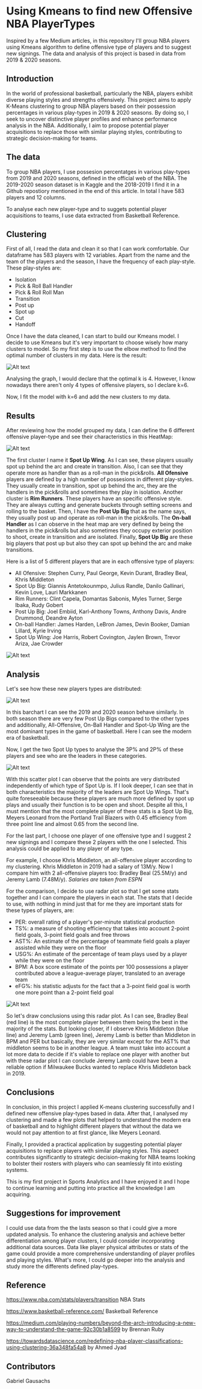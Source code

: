 # Using Kmeans to find new Offensive NBA PlayerTypes
Inspired by a few Medium articles, in this repository I'll group NBA players using Kmeans algorithm to define offensive type of players and to suggest new signings. The data and analysis of this project is based in data from 2019 & 2020 seasons.

## Introduction
In the world of professional basketball, particularly the NBA, players exhibit diverse playing styles and strengths offensively. This project aims to apply K-Means clustering to group NBA players based on their possession percentages in various play-types in 2019 & 2020 seasons. By doing so, I seek to uncover distinctive player profiles and enhance performance analysis in the NBA.
Additionally, I aim to propose potential player acquisitions to replace those with similar playing styles, contributing to strategic decision-making for teams.

## The data

To group NBA players, I use possesion percentatges in various play-types from 2019 and 2020 seasons, defined in the official web of the NBA. The 2019-2020 season dataset is in Kaggle and the 2018-2019 I find it in a Github repostiory mentioned in the end of this article. In total I have 583 players and 12 columns.

To analyse each new player-type and to suggets potential player acquisitions to teams, I use data extracted from Basketball Reference.

## Clustering
First of all, I read the data and clean it so that I can work comfortable. Our dataframe has 583 players with 12 variables. Apart from the name and the team of the players and the season, I have the frequency of each play-style. These play-styles are: 

- Isolation
- Pick & Roll Ball Handler
- Pick & Roll Roll Man
- Transition
- Post up
- Spot up
- Cut
- Handoff
  
Once I have the data cleaned, I can start to build our Kmeans model. 
I decide to use Kmeans but it's very important to choose wisely how many clusters to model. So my first step is to use the elbow method to find the optimal number of clusters in my data. Here is the result:

![Alt text](img/elbow_method.png)


Analysing the graph, I would declare that the optimal k is 4. However, I know nowadays there aren't only 4 types of offensive players, so I declare k=6.

Now, I fit the model with k=6 and add the new clusters to my data.

## Results

After reviewing how the model grouped my data, I can define the 6 different offensive player-type and see their characteristics in this HeatMap:

![Alt text](<img/HeatMap Clusters.png>)

The first cluster I name it **Spot Up Wing**. As I can see, these players usually spot up behind the arc and create in transition. Also, I can see that they operate more as handler than as a roll-man in the pick&rolls. **All Ofensive** players are defined by a high number of possesions in different play-styles. They usually create in transition, spot up behind the arc, they are the handlers in the pick&rolls and sometimes they play in isolation. Another cluster is **Rim Runners**. These players have an specific offensive style. They are always cutting and generate buckets through setting screens and rolling to the basket. Then, I have the **Post Up Big** that as the name says, they usually post up and operate as roll-man in the pick&rolls. The **On-ball Handler** as I can observe in the heat map are very defined by being the handlers in the pick&rolls but also sometimes they occupy exterior position to shoot, create in transition and are isolated. Finally, **Spot Up Big** are these big players that post up but also they can spot up behind the arc and make transitions.

Here is a list of 5 different players that are in each offensive type of players:

- All Ofensive: Stephen Curry, Paul George, Kevin Durant, Bradley Beal, Khris Middleton
- Spot Up Big: Giannis Antetokounmpo, Julius Randle, Danilo Gallinari, Kevin Love, Lauri Markkanen	
- Rim Runners: Clint Capela, Domantas Sabonis, Myles Turner, Serge Ibaka, Rudy Gobert
- Post Up Big: Joel Embiid, Karl-Anthony Towns, Anthony Davis, Andre Drummond, Deandre Ayton
- On-ball Handler: James Harden, LeBron James, Devin Booker, Damian Lillard, Kyrie Irving
- Spot Up Wing: Joe Harris, Robert Covington, Jaylen Brown, Trevor Ariza, Jae Crowder

![Alt text](img/players.PNG)

## Analysis

Let's see how these new players types are distributed:

![Alt text](<img/Barchart comparison.png>)

In this barchart I can see the 2019 and 2020 season behave similarly. In both season there are very few Post Up Bigs compared to the other types and additionally, All-Offensive, On-Ball Handler and Spot-Up Wing are the most dominant types in the game of basketball. Here I can see the modern era of basketball.

Now, I get the two Spot Up types to analyse the 3P% and 2P% of these players and see who are the leaders in these categories.

![Alt text](img/ScatterPlotSpotUp.png)

With this scatter plot I can observe that the points are very distributed independently of which type of Spot Up is. If I look deeper, I can see that in both characteristics the majority of the leaders are Spot Up Wings. That's quite foreseeable because these players are much more defined by spot up plays and usually their function is to be open and shoot. Despite all this, I must mention that the most complete player of these stats is a Spot Up Big, Meyers Leonard from the Portland Trail Blazers with 0.45 efficiency from three point line and almost 0.65 from the second line.



For the last part, I choose one player of one offensive type and I suggest 2 new signings and I compare these 2 players with the one I selected. This analysis could be applied to any player of any type.

For example, I choose Khris Middleton, an all-offensive player according to my clustering. Khris Middleton in 2019 had a salary of 13M/y. Now I compare him with 2 all-offensive players too: Bradley Beal (25.5M/y) and Jeremy Lamb (7.48M/y). *Salaries are taken from ESPN*

For the comparison, I decide to use radar plot so that I get some stats together and I can compare the players in each stat. The stats that I decide to use, with nothing in mind just that for me they are important stats for these types of players, are:

- PER: overall rating of a player's per-minute statistical production
- TS%: a measure of shooting efficiency that takes into account 2-point field goals, 3-point field goals and free throws
- AST%: An estimate of the percentage of teammate field goals a player assisted while they were on the floor
- USG%: An estimate of the percentage of team plays used by a player while they were on the floor
- BPM: A box score estimate of the points per 100 possessions a player contributed above a league-average player, translated to an average team
- eFG%: his statistic adjusts for the fact that a 3-point field goal is worth one more point than a 2-point field goal


![Alt text](img/RadarPlot.png)

So let's draw conclusions using this radar plot. As I can see, Bradley Beal (red line) is the most complete player between them being the best in the majority of the stats. But looking closer, if I observe Khris Middleton (blue line) and Jeremy Lamb (green line), Jeremy Lamb is better than Middleton in BPM and PER but basically, they are very similar except for the AST% that middleton seems to be in another league.
A team must take into account a lot more data to decide if it's viable to replace one player with another but with these radar plot I can conclude Jeremy Lamb could have been a reliable option if Milwaukee Bucks wanted to replace Khris Middleton back in 2019.

## Conclusions
In conclusion, in this project I applied K-means clustering successfully and I defined new offensive play-types based in data. After that, I analysed my clustering and made a few plots that helped to understand the modern era of basketball and to highlight different players that without the data we would not pay attention to at first glance, like Meyers Leonard.

Finally, I provided a practical application by suggesting potential player acquisitions to replace players with similar playing styles. This aspect contributes significantly to strategic decision-making for NBA teams looking to bolster their rosters with players who can seamlessly fit into existing systems.

This is my first project in Sports Analytics and I have enjoyed it and I hope to continue learning and putting into practice all the knowledge I am acquiring.

## Suggestions for improvement

I could use data from the the lasts season so that i could give a more updated analysis. To enhance the clustering analysis and achieve better differentiation among player clusters, I could consider incorporating additional data sources. Data like player physical attributes or stats of the game could provide a more comprehensive understanding of player profiles and playing styles. What's more, I could go deeper into the analysis and study more the differents defined play-types.


## Reference

https://www.nba.com/stats/players/transition NBA Stats

https://www.basketball-reference.com/ Basketball Reference

https://medium.com/playing-numbers/beyond-the-arch-introducing-a-new-way-to-understand-the-game-92c30b1a8599 by Brennan Ruby

https://towardsdatascience.com/redefining-nba-player-classifications-using-clustering-36a348fa54a8 by Ahmed Jyad

## Contributors

Gabriel Gausachs
